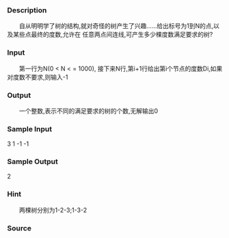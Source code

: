
### Description
　　自从明明学了树的结构,就对奇怪的树产生了兴趣......给出标号为1到N的点,以及某些点最终的度数,允许在
任意两点间连线,可产生多少棵度数满足要求的树?
### Input
　　第一行为N(0 < N < = 1000),
接下来N行,第i+1行给出第i个节点的度数Di,如果对度数不要求,则输入-1
### Output
　　一个整数,表示不同的满足要求的树的个数,无解输出0
### Sample Input
3
1
-1
-1
### Sample Output
2
### Hint
　　两棵树分别为1-2-3;1-3-2
### Source

